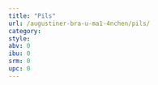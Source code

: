 ```yaml
---
title: "Pils"
url: /augustiner-bra-u-ma1-4nchen/pils/
category: 
style: 
abv: 0
ibu: 0
srm: 0
upc: 0
---
```


